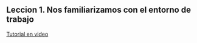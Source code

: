 Leccion 1. Nos familiarizamos con el entorno de trabajo
-------------------------------------------------------

[Tutorial en video](https://youtu.be/N2EaFyYazgg)
